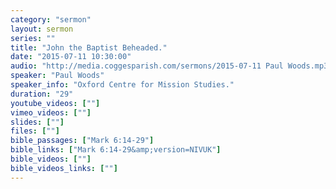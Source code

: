 ```yaml
---
category: "sermon"
layout: sermon
series: ""
title: "John the Baptist Beheaded."
date: "2015-07-11 10:30:00"
audio: "http://media.coggesparish.com/sermons/2015-07-11 Paul Woods.mp3"
speaker: "Paul Woods"
speaker_info: "Oxford Centre for Mission Studies."
duration: "29"
youtube_videos: [""]
vimeo_videos: [""]
slides: [""]
files: [""]
bible_passages: ["Mark 6:14-29"]
bible_links: ["Mark 6:14-29&amp;version=NIVUK"]
bible_videos: [""]
bible_videos_links: [""]
---
```


